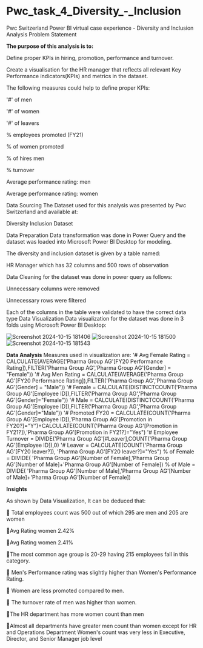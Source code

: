 # Pwc_task_4_Diversity_-_Inclusion
Pwc Switzerland Power BI virtual case experience - Diversity and Inclusion Analysis
Problem Statement

**The purpose of this analysis is to:**

Define proper KPIs in hiring, promotion, performance and turnover.

Create a visualisation for the HR manager that reflects all relevant Key Performance indicators(KPIs) and metrics in the dataset.

The following measures could help to define proper KPIs:

'#' of men

'#' of women

'#' of leavers

% employees promoted (FY21)

% of women promoted

% of hires men

% turnover

Average performance rating: men

Average performance rating: women

Data Sourcing
The Dataset used for this analysis was presented by Pwc Switzerland and available at:

Diversity Inclusion Dataset

Data Preparation
Data transformation was done in Power Query and the dataset was loaded into Microsoft Power BI Desktop for modeling.

The diversity and inclusion dataset is given by a table named:

HR Manager which has 32 columns and 500 rows of observation


Data Cleaning for the dataset was done in power query as follows:

Unnecessary columns were removed

Unnecessary rows were filtered

Each of the columns in the table were validated to have the correct data type
Data Visualization
Data visualization for the dataset was done in 3 folds using Microsoft Power BI Desktop:


![Screenshot 2024-10-15 181406](https://github.com/user-attachments/assets/978ecbd6-d0c7-4227-9f17-021027b4cf87)
![Screenshot 2024-10-15 181500](https://github.com/user-attachments/assets/2f5c22d4-37c3-491f-98ad-4cf4873fbb6a)
![Screenshot 2024-10-15 181543](https://github.com/user-attachments/assets/872c9ac1-4b6e-48c3-86c0-8637d7a62514)


**Data Analysis**
Measures used in visualization are:
'# Avg Female Rating = CALCULATE(AVERAGE('Pharma Group AG'[FY20 Performance Rating]),FILTER('Pharma Group AG','Pharma Group AG'[Gender] = "Female"))
'# Avg Men Rating = CALCULATE(AVERAGE('Pharma Group AG'[FY20 Performance Rating]),FILTER('Pharma Group AG','Pharma Group AG'[Gender] = "Male"))
'# Female = CALCULATE(DISTINCTCOUNT('Pharma Group AG'[Employee ID]),FILTER('Pharma Group AG','Pharma Group AG'[Gender]="Female"))
'# Male = CALCULATE(DISTINCTCOUNT('Pharma Group AG'[Employee ID]),FILTER('Pharma Group AG','Pharma Group AG'[Gender]="Male"))
'# Promoted FY20 = CALCULATE(COUNT('Pharma Group AG'[Employee ID]),'Pharma Group AG'[Promotion in FY20?]="Y")+CALCULATE(COUNT('Pharma Group AG'[Promotion in FY21?]),'Pharma Group AG'[Promotion in FY21?]="Yes")
'# Employee Turnover = DIVIDE('Pharma Group AG'[#Leaver],COUNT('Pharma Group AG'[Employee ID]),0)
'# Leaver = CALCULATE(COUNT('Pharma Group AG'[FY20 leaver?]), 'Pharma Group AG'[FY20 leaver?]="Yes")
 % of Female = DIVIDE( 'Pharma Group AG'[Number of Female],'Pharma Group AG'[Number of Male]+'Pharma Group AG'[Number of Female])
 % of Male = DIVIDE( 'Pharma Group AG'[Number of Male],'Pharma Group AG'[Number of Male]+'Pharma Group AG'[Number of Female])

**Insights**

As shown by Data Visualization, It can be deduced that:

💠 Total employees count was 500 out of which 295 are men and 205 are women 

💠Avg Rating women 2.42%

💠Avg Rating women 2.41%

💠The most common age group is 20-29 having 215 employees fall in this category.

💠 Men's Performance rating was slightly higher than Women's Performance Rating.

💠 Women are less promoted compared to men.

💠 The turnover rate of men was higher than women.

💠The HR department has more women count than men 

💠Almost all departments have greater men count than women except for HR and Operations Department Women's count was very less in Executive, Director, and Senior Manager job level



